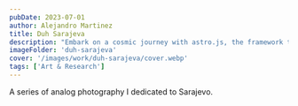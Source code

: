 ```yaml
---
pubDate: 2023-07-01
author: Alejandro Martinez
title: Duh Sarajeva
description: "Embark on a cosmic journey with astro.js, the framework that makes interstellar development a breeze. Pair it with Tailwind CSS for a design that's out of this world"
imageFolder: 'duh-sarajeva'
cover: '/images/work/duh-sarajeva/cover.webp'
tags: ['Art & Research']
---
```


A series of analog photography I dedicated to Sarajevo.
